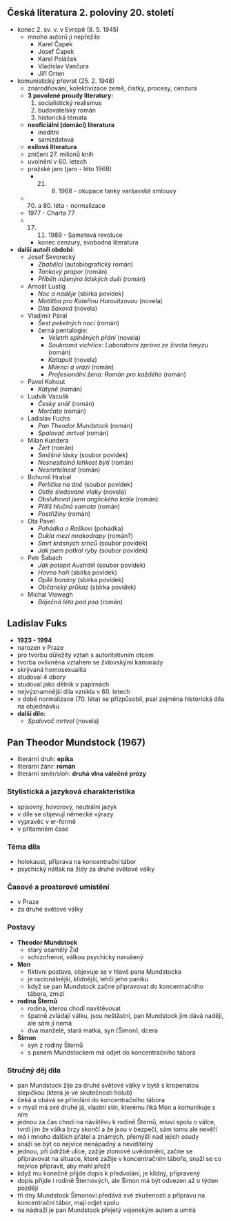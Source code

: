 ## Česká literatura 2. poloviny 20. století
- konec 2. sv. v. v Evropě (8. 5. 1945)
	- mnoho autorů ji nepřežilo
		- Karel Čapek
		- Josef Čapek
		- Karel Poláček
		- Vladislav Vančura
		- Jiří Orten
- komunistický převrat (25. 2. 1948)
	- znárodňování, kolektivizace země, čistky, procesy, cenzura
	- **3 povolené proudy literatury:**
		1. socialistický realismus
		2. budovatelský román
		3. historická témata
	- **neoficiální (domácí) literatura**
		- ineditní
		- samizdatová
	- **exilová literatura**
	- zničení 27. milionů knih
	- uvolnění v 60. letech
	- pražské jaro (jaro - léto 1968)
		- 21. 8. 1968 - okupace tanky varšavské smlouvy
	- 70. a 80. léta - normalizace
	- 1977 - Charta 77
	- 17. 11. 1989 - Sametová revoluce
		- konec cenzury, svobodná literatura
- **další autoři období:**
	- Josef Škvorecký
		- *Zbabělci* (autobiografický román)
		- *Tankový prapor* (román)
		- *Příběh inženýra lidských duší* (román)
	- Arnošt Lustig
		- *Noc a naděje* (sbírka povídek)
		- *Motlitba pro Kateřinu Horovitzovou* (novela)
		- *Dita Saxová* (novela)
	- Vladimír Páral
		- *Šest pekelných nocí* (román)
		- černá pentalogie:
			- *Veletrh splněných přání* (novela)
			- *Soukromá vichřice: Laboratorní zpráva ze života hmyzu* (román)
			- *Katapult* (novela)
			- *Milenci a vrazi* (román)
			- *Profesionální žena: Román pro každého* (román)
	- Pavel Kohout
		- *Katyně* (román)
	- Ludvík Vaculík
		- *Český snář* (román)
		- *Morčata* (román)
	- Ladislav Fuchs
		- *Pan Theodor Mundstock* (román)
		- *Spalovač mrtvol* (román)
	- Milan Kundera
		- *Žert* (román)
		- *Směšné lásky* (soubor povídek)
		- *Nesnesitelná lehkost bytí* (román)
		- *Nesmrtelnost* (román)
	- Bohumil Hrabal
		- *Perlička na dně* (soubor povídek)
		- *Ostře sledované vlaky* (novela)
		- *Obsluhoval jsem anglického krále* (román)
		- *Příliš hlučná samota* (román)
		- *Postřižiny* (román)
	- Ota Pavel
		- *Pohádka o Raškovi* (pohádka)
		- *Dukla mezi mrakodrapy* (román?)
		- *Smrt krásných srnců* (soubor povídek)
		- *Jak jsem potkal ryby* (soubor povídek)
	- Petr Šabach
		- *Jak potopit Austrálii* (soubor povídek)
		- *Hovno hoří* (sbírka povídek)
		- *Opilé banány* (sbírka povídek)
		- *Občanský průkaz* (sbírka povídek)
	- Michal Viewegh
		- *Báječná léta pod psa* (román)
## Ladislav Fuks
- **1923 - 1994**
- narozen v Praze
- pro tvorbu důležitý vztah s autoritativním otcem
- tvorba ovlivněna vztahem se židovskými kamarády
- skrývaná homosexualita
- studoval 4 obory
- studoval jako dělník v papírnách
- nejvýznamnější díla vznikla v 60. letech
- v době normalizace (70. léta) se přizpůsobil, psal zejména historická díla na objednávku
- **další dílo:**
	- *Spalovač mrtvol* (novela)
## Pan Theodor Mundstock (1967)
- literární druh: **epika**
- literární žánr: **román**
- literární směr/sloh: **druhá vlna válečné prózy**
### Stylistická a jazyková charakteristika
- spisovný, hovorový, neutrální jazyk
- v díle se objevují německé výrazy
- vypravěc v er-formě
- v přítomném čase
### Téma díla
- holokaust, příprava na koncentrační tábor
- psychický nátlak na židy za druhé světové války
### Časové a prostorové umístění
- v Praze
- za druhé světové války
### Postavy
- **Theodor Mundstock**
	- starý osamělý Žid
	- schizofrenní, válkou psychicky narušený
- **Mon**
	- fiktivní postava, objevuje se v hlavě pana Mundstocka
	- je racionálnější, klidnější, lehčí jeho paniku
	- když se pan Mundstock začne připravovat do koncentračního tábora, zmizí
- **rodina Šternů**
	- rodina, kterou chodí navštěvovat
	- špatně zvládají válku, jsou neštǎstní, pan Mundstock jim dává naději, ale sám ji nemá
	- dva manželé, stará matka, syn (Šimon), dcera
- **Šimon**
	- syn z rodiny Šternů
	- s panem Mundstockem má odjet do koncentračního tábora
### Stručný děj díla
- pan Mundstock žije za druhé světové války v bytě s kropenatou slepičkou (která je ve skutečnosti holub)
- čeká a obává se přivolání do koncentračního tábora
- v mysli má své druhé já, vlastní stín, kterému říká Mon a komunikuje s ním 
- jednou za čas chodí na návštěvu k rodině Šternů, mluví spolu o válce, tvrdí jim že válka brzy skončí a že jsou v bezpečí, sám tomu ale nevěří
- má i mnoho dalších přátel a známých, přemýšlí nad jejich osudy
- snaží se být co nejvíce nenápadný a neviditelný
- jednou, při údržbě ulice, zažije zlomové uvědomění, začne se připravovat na situace, které zažije v koncentračním táboře, snaží se co nejvíce připravit, aby mohl přežít
- když mu konečně přijde dopis k předvolání, je klidný, připravený
- dopis přijde i rodině Šternových, ale Šimon má být odvezen až o týden později
- tři dny Mundstock Šimonovi předává své zkušenosti a přípravu na koncentrační tábor, mají odjet spolu
- na nádraží je pan Mundstock přejetý vojenským autem a umírá